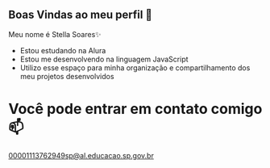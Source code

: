 ## Boas Vindas ao meu perfil 💜

Meu nome é Stella Soares✨

- Estou estudando na Alura
- Estou me desenvolvendo na linguagem JavaScript
- Utilizo esse espaço para minha organização e compartilhamento dos meu projetos desenvolvidos

 # Você pode entrar em contato comigo 📫

   00001113762949sp@al.educacao.sp.gov.br
